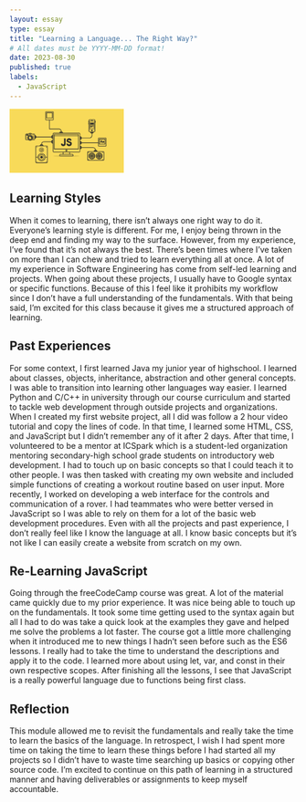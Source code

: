 ```yaml
---
layout: essay
type: essay
title: "Learning a Language... The Right Way?"
# All dates must be YYYY-MM-DD format!
date: 2023-08-30
published: true
labels:
  - JavaScript
---
```


<img width="200px" class="rounded float-start pe-4" src="../img/javaScript.png">


## Learning Styles

When it comes to learning, there isn’t always one right way to do it. Everyone’s learning style is different. For me, I enjoy being thrown in the deep end and finding my way to the surface. However, from my experience, I’ve found that it’s not always the best. There’s been times where I’ve taken on more than I can chew and tried to learn everything all at once. A lot of my experience in Software Engineering has come from self-led learning and projects. When going about these projects, I usually have to Google syntax or specific functions. Because of this I feel like it prohibits my workflow since I don’t have a full understanding of the fundamentals. With that being said, I’m excited for this class because it gives me a structured approach of learning.

## Past Experiences

For some context, I first learned Java my junior year of highschool. I learned about classes, objects, inheritance, abstraction and other general concepts. I was able to transition into learning other languages way easier. I learned Python and C/C++ in university through our course curriculum and started to tackle web development through outside projects and organizations. When I created my first website project, all I did was follow a 2 hour video tutorial and copy the lines of code. In that time, I learned some HTML, CSS, and JavaScript but I didn’t remember any of it after 2 days. After that time, I volunteered to be a mentor at ICSpark which is a student-led organization mentoring secondary-high school grade students on introductory web development. I had to touch up on basic concepts so that I could teach it to other people. I was then tasked with creating my own website and included simple functions of creating a workout routine based on user input. More recently, I worked on developing a web interface for the controls and communication of a rover. I had teammates who were better versed in JavaScript so I was able to rely on them for a lot of the basic web development procedures. Even with all the projects and past experience, I don’t really feel like I know the language at all. I know basic concepts but it’s not like I can easily create a website from scratch on my own.

## Re-Learning JavaScript

Going through the freeCodeCamp course was great. A lot of the material came quickly due to my prior experience. It was nice being able to touch up on the fundamentals. It took some time getting used to the syntax again but all I had to do was take a quick look at the examples they gave and helped me solve the problems a lot faster. The course got a little more challenging when it introduced me to new things I hadn’t seen before such as the ES6 lessons. I really had to take the time to understand the descriptions and apply it to the code. I learned more about using let, var, and const in their own respective scopes. After finishing all the lessons, I see that JavaScript is a really powerful language due to functions being first class.

## Reflection

This module allowed me to revisit the fundamentals and really take the time to learn the basics of the language. In retrospect, I wish I had spent more time on taking the time to learn these things before I had started all my projects so I didn’t have to waste time searching up basics or copying other source code. I’m excited to continue on this path of learning in a structured manner and having deliverables or assignments to keep myself accountable.
